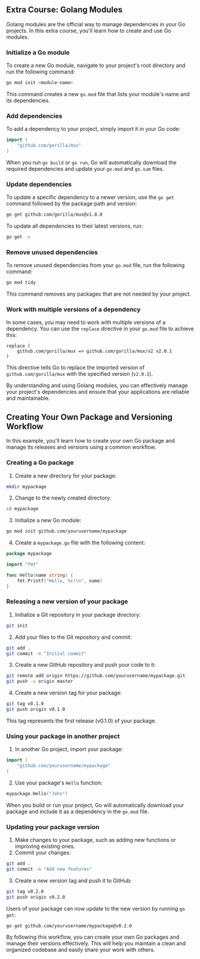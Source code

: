 ## Extra Course: Golang Modules

Golang modules are the official way to manage dependencies in your Go projects. In this extra course, you'll learn how to create and use Go modules.

### Initialize a Go module

To create a new Go module, navigate to your project's root directory and run the following command:

```bash
go mod init <module-name>
```

This command creates a new `go.mod` file that lists your module's name and its dependencies.

### Add dependencies

To add a dependency to your project, simply import it in your Go code:

```go
import (
    "github.com/gorilla/mux"
)
```

When you run `go build` or `go run`, Go will automatically download the required dependencies and update your `go.mod` and `go.sum` files.

### Update dependencies

To update a specific dependency to a newer version, use the `go get` command followed by the package path and version:

```bash
go get github.com/gorilla/mux@v1.8.0
```

To update all dependencies to their latest versions, run:

```bash
go get -u
```

### Remove unused dependencies

To remove unused dependencies from your `go.mod` file, run the following command:

```bash
go mod tidy
```

This command removes any packages that are not needed by your project.

### Work with multiple versions of a dependency

In some cases, you may need to work with multiple versions of a dependency. You can use the `replace` directive in your `go.mod` file to achieve this:

```
replace (
    github.com/gorilla/mux => github.com/gorilla/mux/v2 v2.0.1
)
```

This directive tells Go to replace the imported version of `github.com/gorilla/mux` with the specified version (`v2.0.1`).

By understanding and using Golang modules, you can effectively manage your project's dependencies and ensure that your applications are reliable and maintainable.

## Creating Your Own Package and Versioning Workflow

In this example, you'll learn how to create your own Go package and manage its releases and versions using a common workflow.

### Creating a Go package

1. Create a new directory for your package:

```bash
mkdir mypackage
```

2. Change to the newly created directory:

```bash
cd mypackage
```

3. Initialize a new Go module:

```bash
go mod init github.com/yourusername/mypackage
```

4. Create a `mypackage.go` file with the following content:

```go
package mypackage

import "fmt"

func Hello(name string) {
    fmt.Printf("Hello, %s!\n", name)
}
```

### Releasing a new version of your package

1. Initialize a Git repository in your package directory:

```bash
git init
```

2. Add your files to the Git repository and commit:

```bash
git add .
git commit -m "Initial commit"
```

3. Create a new GitHub repository and push your code to it:

```bash
git remote add origin https://github.com/yourusername/mypackage.git
git push -u origin master
```

4. Create a new version tag for your package:

```bash
git tag v0.1.0
git push origin v0.1.0
```

This tag represents the first release (v0.1.0) of your package.

### Using your package in another project

1. In another Go project, import your package:

```go
import (
    "github.com/yourusername/mypackage"
)
```

2. Use your package's `Hello` function:

```go
mypackage.Hello("John")
```

When you build or run your project, Go will automatically download your package and include it as a dependency in the `go.mod` file.

### Updating your package version

1. Make changes to your package, such as adding new functions or improving existing ones.
2. Commit your changes:

```bash
git add .
git commit -m "Add new features"
```

3. Create a new version tag and push it to GitHub:

```bash
git tag v0.2.0
git push origin v0.2.0
```

Users of your package can now update to the new version by running `go get`:

```bash
go get github.com/yourusername/mypackage@v0.2.0
```

By following this workflow, you can create your own Go packages and manage their versions effectively. This will help you maintain a clean and organized codebase and easily share your work with others.
